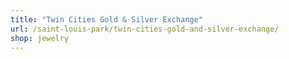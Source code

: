 ```yaml
---
title: "Twin Cities Gold & Silver Exchange"
url: /saint-louis-park/twin-cities-gold-and-silver-exchange/
shop: jewelry
---
```

